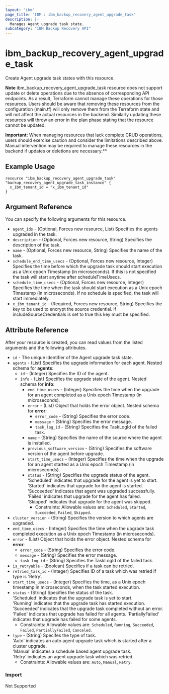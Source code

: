```yaml
---
layout: "ibm"
page_title: "IBM : ibm_backup_recovery_agent_upgrade_task"
description: |-
  Manages Agent upgrade task state.
subcategory: "IBM Backup Recovery API"
---
```


# ibm_backup_recovery_agent_upgrade_task

Create Agent upgrade task states with this resource.

**Note**
ibm_backup_recovery_agent_upgrade_task resource does not support update or delete operations due to the absence of corresponding API endpoints. As a result, Terraform cannot manage these operations for those resources. Users should be aware that removing these resources from the configuration (main.tf) will only remove them from the Terraform state and will not affect the actual resources in the backend. Similarly updating these resources will throw an error in the plan phase stating that the resource cannot be updated.

**Important:** When managing resources that lack complete CRUD operations, users should exercise caution and consider the limitations described above. Manual intervention may be required to manage these resources in the backend if updates or deletions are necessary.**


## Example Usage

```hcl
resource "ibm_backup_recovery_agent_upgrade_task" "backup_recovery_agent_upgrade_task_instance" {
  x_ibm_tenant_id = "x_ibm_tenant_id"
}
```

## Argument Reference

You can specify the following arguments for this resource.

* `agent_ids` - (Optional, Forces new resource, List) Specifies the agents upgraded in the task.
* `description` - (Optional, Forces new resource, String) Specifies the description of the task.
* `name` - (Optional, Forces new resource, String) Specifies the name of the task.
* `schedule_end_time_usecs` - (Optional, Forces new resource, Integer) Specifies the time before which the upgrade task should start execution as a Unix epoch Timestamp (in microseconds). If this is not specified the task will start anytime after scheduleTimeUsecs.
* `schedule_time_usecs` - (Optional, Forces new resource, Integer) Specifies the time when the task should start execution as a Unix epoch Timestamp (in microseconds). If no schedule is specified, the task will start immediately.
* `x_ibm_tenant_id` - (Required, Forces new resource, String) Specifies the key to be used to encrypt the source credential. If includeSourceCredentials is set to true this key must be specified.

## Attribute Reference

After your resource is created, you can read values from the listed arguments and the following attributes.

* `id` - The unique identifier of the Agent upgrade task state.
* `agents` - (List) Specifies the upgrade information for each agent.
Nested schema for **agents**:
	* `id` - (Integer) Specifies the ID of the agent.
	* `info` - (List) Specifies the upgrade state of the agent.
	Nested schema for **info**:
		* `end_time_usecs` - (Integer) Specifies the time when the upgrade for an agent completed as a Unix epoch Timestamp (in microseconds).
		* `error` - (List) Object that holds the error object.
		Nested schema for **error**:
			* `error_code` - (String) Specifies the error code.
			* `message` - (String) Specifies the error message.
			* `task_log_id` - (String) Specifies the TaskLogId of the failed task.
		* `name` - (String) Specifies the name of the source where the agent is installed.
		* `previous_software_version` - (String) Specifies the software version of the agent before upgrade.
		* `start_time_usecs` - (Integer) Specifies the time when the upgrade for an agent started as a Unix epoch Timestamp (in microseconds).
		* `status` - (String) Specifies the upgrade status of the agent.<br> 'Scheduled' indicates that upgrade for the agent is yet to start.<br> 'Started' indicates that upgrade for the agent is started.<br> 'Succeeded' indicates that agent was upgraded successfully.<br> 'Failed' indicates that upgrade for the agent has failed.<br> 'Skipped' indicates that upgrade for the agent was skipped.
		  * Constraints: Allowable values are: `Scheduled`, `Started`, `Succeeded`, `Failed`, `Skipped`.
* `cluster_version` - (String) Specifies the version to which agents are upgraded.
* `end_time_usecs` - (Integer) Specifies the time when the upgrade task completed execution as a Unix epoch Timestamp (in microseconds).
* `error` - (List) Object that holds the error object.
Nested schema for **error**:
	* `error_code` - (String) Specifies the error code.
	* `message` - (String) Specifies the error message.
	* `task_log_id` - (String) Specifies the TaskLogId of the failed task.
* `is_retryable` - (Boolean) Specifies if a task can be retried.
* `retried_task_id` - (Integer) Specifies ID of a task which was retried if type is 'Retry'.
* `start_time_usecs` - (Integer) Specifies the time, as a Unix epoch timestamp in microseconds, when the task started execution.
* `status` - (String) Specifies the status of the task.<br> 'Scheduled' indicates that the upgrade task is yet to start.<br> 'Running' indicates that the upgrade task has started execution.<br> 'Succeeded' indicates that the upgrade task completed without an error.<br> 'Failed' indicates that upgrade has failed for all agents. 'PartiallyFailed' indicates that upgrade has failed for some agents.
  * Constraints: Allowable values are: `Scheduled`, `Running`, `Succeeded`, `Failed`, `PartiallyFailed`, `Canceled`.
* `type` - (String) Specifes the type of task.<br> 'Auto' indicates an auto agent upgrade task which is started after a cluster upgrade.<br> 'Manual' indicates a schedule based agent upgrade task.<br> 'Retry' indicates an agent upgrade task which was retried.
  * Constraints: Allowable values are: `Auto`, `Manual`, `Retry`.


### Import
Not Supported